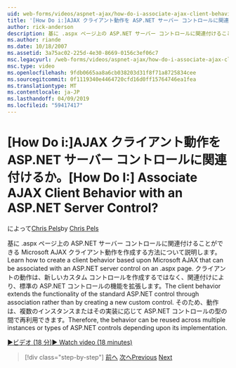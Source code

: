 ```yaml
---
uid: web-forms/videos/aspnet-ajax/how-do-i-associate-ajax-client-behavior-with-an-aspnet-server-control
title: '[How Do i:]AJAX クライアント動作を ASP.NET サーバー コントロールに関連付けるか。 | Microsoft Docs'
author: rick-anderson
description: 基に .aspx ページ上の ASP.NET サーバー コントロールに関連付けることができる Microsoft AJAX クライアント動作を作成する方法について説明します。 クライアントの動作の e.
ms.author: riande
ms.date: 10/18/2007
ms.assetid: 3a75ac02-225d-4e30-8669-0156c3ef06c7
msc.legacyurl: /web-forms/videos/aspnet-ajax/how-do-i-associate-ajax-client-behavior-with-an-aspnet-server-control
msc.type: video
ms.openlocfilehash: 9fdb0665aa8a6cb038203d31f8f71a8725834cee
ms.sourcegitcommit: 0f1119340e4464720cfd16d0ff15764746ea1fea
ms.translationtype: MT
ms.contentlocale: ja-JP
ms.lasthandoff: 04/09/2019
ms.locfileid: "59417417"
---
```

# <a name="how-do-i-associate-ajax-client-behavior-with-an-aspnet-server-control"></a><span data-ttu-id="a6cf3-105">[How Do i:]AJAX クライアント動作を ASP.NET サーバー コントロールに関連付けるか。</span><span class="sxs-lookup"><span data-stu-id="a6cf3-105">[How Do I:] Associate AJAX Client Behavior with an ASP.NET Server Control?</span></span>

<span data-ttu-id="a6cf3-106">によって[Chris Pels](https://twitter.com/chrispels)</span><span class="sxs-lookup"><span data-stu-id="a6cf3-106">by [Chris Pels](https://twitter.com/chrispels)</span></span>

<span data-ttu-id="a6cf3-107">基に .aspx ページ上の ASP.NET サーバー コントロールに関連付けることができる Microsoft AJAX クライアント動作を作成する方法について説明します。</span><span class="sxs-lookup"><span data-stu-id="a6cf3-107">Learn how to create a client behavior based upon Microsoft AJAX that can be associated with an ASP.NET server control on an .aspx page.</span></span> <span data-ttu-id="a6cf3-108">クライアントの動作は、新しいカスタム コントロールを作成するではなく、関連付けにより、標準の ASP.NET コントロールの機能を拡張します。</span><span class="sxs-lookup"><span data-stu-id="a6cf3-108">The client behavior extends the functionality of the standard ASP.NET control through association rather than by creating a new custom control.</span></span> <span data-ttu-id="a6cf3-109">そのため、動作は、複数のインスタンスまたはその実装に応じて ASP.NET コントロールの型の間で再利用できます。</span><span class="sxs-lookup"><span data-stu-id="a6cf3-109">Therefore, the behavior can be reused across multiple instances or types of ASP.NET controls depending upon its implementation.</span></span>

[<span data-ttu-id="a6cf3-110">&#9654;ビデオ (18 分)</span><span class="sxs-lookup"><span data-stu-id="a6cf3-110">&#9654; Watch video (18 minutes)</span></span>](https://channel9.msdn.com/Blogs/ASP-NET-Site-Videos/how-do-i-associate-ajax-client-behavior-with-an-aspnet-server-control)

> [!div class="step-by-step"]
> <span data-ttu-id="a6cf3-111">[前へ](how-do-i-build-custom-server-controls-that-work-with-or-without-aspnet-ajax.md)
> [次へ](how-do-i-retrieve-values-from-server-side-ajax-controls.md)</span><span class="sxs-lookup"><span data-stu-id="a6cf3-111">[Previous](how-do-i-build-custom-server-controls-that-work-with-or-without-aspnet-ajax.md)
[Next](how-do-i-retrieve-values-from-server-side-ajax-controls.md)</span></span>
